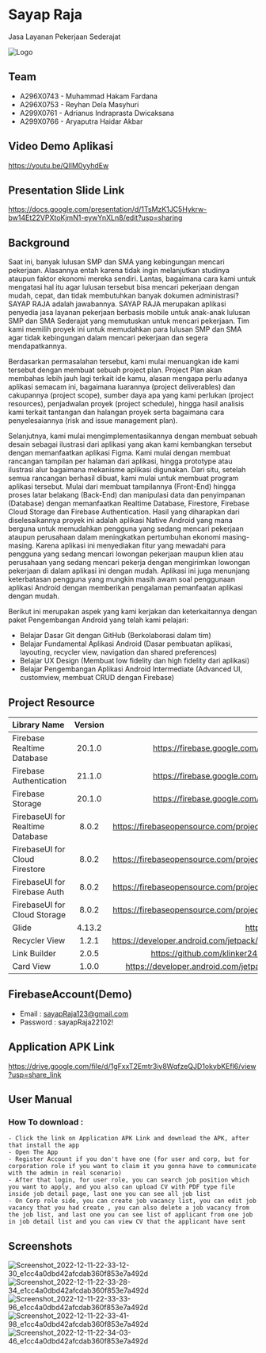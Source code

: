 # Sayap Raja 

Jasa Layanan Pekerjaan Sederajat


![Logo](https://user-images.githubusercontent.com/53041598/206905559-338f9d9b-cc5f-42b1-9b1b-9d3c23e6027a.png)

## Team

- A296X0743 - Muhammad Hakam Fardana
- A296X0753 - Reyhan Dela Masyhuri
- A299X0761 - Adrianus Indraprasta Dwicaksana
- A299X0766 - Aryaputra Haidar Akbar

## Video Demo Aplikasi



https://youtu.be/QIIM0yyhdEw
## Presentation Slide Link

https://docs.google.com/presentation/d/1TsMzK1JC5Hykrw-bw14Et22VPXtoKjmN1-eywYnXLn8/edit?usp=sharing
## Background

Saat ini, banyak lulusan SMP dan SMA yang kebingungan mencari pekerjaan. Alasannya entah karena tidak ingin melanjutkan studinya ataupun faktor ekonomi mereka sendiri. Lantas, bagaimana cara kami untuk mengatasi hal itu agar lulusan tersebut bisa mencari pekerjaan dengan mudah, cepat, dan tidak membutuhkan banyak dokumen administrasi? SAYAP RAJA adalah jawabannya. SAYAP RAJA merupakan aplikasi penyedia jasa layanan pekerjaan berbasis mobile untuk anak-anak lulusan SMP dan SMA Sederajat yang memutuskan untuk mencari pekerjaan. Tim kami memilih proyek ini untuk memudahkan para lulusan SMP dan SMA agar tidak kebingungan dalam mencari pekerjaan dan segera mendapatkannya.

Berdasarkan permasalahan tersebut, kami mulai menuangkan ide kami tersebut dengan membuat sebuah project plan. Project Plan akan membahas lebih jauh lagi terkait ide kamu, alasan mengapa perlu adanya aplikasi semacam ini, bagaimana luarannya (project deliverables) dan cakupannya (project scope), sumber daya apa yang kami perlukan (project resources), penjadwalan proyek (project schedule), hingga hasil analisis kami terkait tantangan dan halangan proyek serta bagaimana cara penyelesaiannya (risk and issue management plan).
 
Selanjutnya, kami mulai mengimplementasikannya dengan membuat sebuah desain sebagai ilustrasi dari aplikasi yang akan kami kembangkan tersebut dengan memanfaatkan aplikasi Figma. Kami mulai dengan membuat rancangan tampilan per halaman dari aplikasi, hingga prototype atau ilustrasi alur bagaimana mekanisme aplikasi digunakan. Dari situ, setelah semua rancangan berhasil dibuat, kami mulai untuk membuat program aplikasi tersebut. Mulai dari membuat tampilannya (Front-End) hingga proses latar belakang (Back-End) dan manipulasi data dan penyimpanan (Database) dengan memanfaatkan Realtime Database, Firestore, Firebase Cloud Storage dan Firebase Authentication.
Hasil yang diharapkan dari diselesaikannya proyek ini adalah aplikasi Native Android yang mana berguna untuk memudahkan pengguna yang sedang mencari pekerjaan ataupun perusahaan dalam meningkatkan pertumbuhan ekonomi masing-masing. Karena aplikasi ini menyediakan fitur yang mewadahi para pengguna yang sedang mencari lowongan pekerjaan maupun klien atau perusahaan yang sedang mencari pekerja dengan mengirimkan lowongan pekerjaan di dalam aplikasi ini dengan mudah. Aplikasi ini juga menunjang keterbatasan pengguna yang mungkin masih awam soal penggunaan aplikasi Android dengan memberikan pengalaman pemanfaatan aplikasi dengan mudah.

Berikut ini merupakan aspek yang kami kerjakan dan keterkaitannya dengan paket Pengembangan Android yang telah kami pelajari:
- Belajar Dasar Git dengan GitHub (Berkolaborasi dalam tim)
- Belajar Fundamental Aplikasi Android (Dasar pembuatan aplikasi, layouting, recycler view,  navigation dan shared preferences)
- Belajar UX Design (Membuat low fidelity dan high fidelity dari aplikasi)
- Belajar Pengembangan Aplikasi Android Intermediate (Advanced UI, customview, membuat CRUD dengan Firebase)

## Project Resource

| Library Name | Version | Source |
| :---         |     :---:      |          ---: |
| Firebase Realtime Database   | 20.1.0     | https://firebase.google.com/support/release-notes/android    |
| Firebase Authentication    | 21.1.0       | https://firebase.google.com/support/release-notes/android      |
| Firebase Storage  | 20.1.0       | https://firebase.google.com/support/release-notes/android      |
| FirebaseUI for Realtime Database    | 8.0.2    | https://firebaseopensource.com/projects/firebase/firebaseui-android/    |
| FirebaseUI for Cloud Firestore   | 8.0.2      | https://firebaseopensource.com/projects/firebase/firebaseui-android/     |
|FirebaseUI for Firebase Auth    | 8.0.2     | https://firebaseopensource.com/projects/firebase/firebaseui-android/     |
| FirebaseUI for Cloud Storage   | 8.0.2     | https://firebaseopensource.com/projects/firebase/firebaseui-android/      |
| Glide   | 4.13.2       | https://github.com/bumptech/glide      |
| Recycler View  | 1.2.1      | https://developer.android.com/jetpack/androidx/releases/recyclerview    |
| Link Builder  | 2.0.5       | https://github.com/klinker24/Android-TextView-LinkBuilder     |
| Card View  | 1.0.0      | https://developer.android.com/jetpack/androidx/releases/cardview     |



## FirebaseAccount(Demo)
- Email : sayapRaja123@gmail.com
- Password : sayapRaja22102!
## Application APK Link

https://drive.google.com/file/d/1gFxxT2Emtr3iy8WqfzeQJD1okybKEfl6/view?usp=share_link
## User Manual

### How To download :
    - Click the link on Application APK Link and download the APK, after that install the app
    - Open The App
    - Register Account if you don't have one (for user and corp, but for corporation role if you want to claim it you gonna have to communicate with the admin in real scenario)
    - After that login, for user role, you can search job position which you want to apply, and you also can upload CV with PDF type file inside job detail page, last one you can see all job list 
    - On Corp role side, you can create job vacancy list, you can edit job vacancy that you had create , you can also delete a job vacancy from the job list, and last one you can see list of applicant from one job in job detail list and you can view CV that the applicant have sent


## Screenshots

![Screenshot_2022-12-11-22-33-12-30_e1cc4a0dbd42afcdab360f853e7a492d](https://user-images.githubusercontent.com/53041598/206913486-dd1a553b-8a8b-4fc8-9ce7-4f6eecfc552f.jpg)
![Screenshot_2022-12-11-22-33-28-34_e1cc4a0dbd42afcdab360f853e7a492d](https://user-images.githubusercontent.com/53041598/206913493-cbe3b62e-6743-4a56-861c-1874a39de7fb.jpg)
![Screenshot_2022-12-11-22-33-33-96_e1cc4a0dbd42afcdab360f853e7a492d](https://user-images.githubusercontent.com/53041598/206913498-b981d510-f20c-48d1-8d9b-1fde3707e14e.jpg)
![Screenshot_2022-12-11-22-33-41-98_e1cc4a0dbd42afcdab360f853e7a492d](https://user-images.githubusercontent.com/53041598/206913500-30cd2a80-02fc-4c4b-8b18-9bd28dea7492.jpg)
![Screenshot_2022-12-11-22-34-03-46_e1cc4a0dbd42afcdab360f853e7a492d](https://user-images.githubusercontent.com/53041598/206913502-864e94b3-5543-4f55-b8e5-ec9ee84bad4f.jpg)
